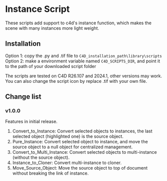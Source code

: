 # Instance Script
 These scripts add support to c4d's instance function, which makes the scene with many instances more light weight.
## Installation
Option 1: copy the .py and .tif file to `C4D_installation_path\library\scripts`<br>
Option 2: make a environment variable named `C4D_SCRIPTS_DIR`, and point it to the path of your downloaded script folder<br>

The scripts are tested on C4D R26.107 and 2024.1, other versions may work. You can also change the script icon by replace .tif with your own file.

## Change list
### v1.0.0
Features in initial release.<br>
1. Convert_to_Instance: Convert selected objects to instances, the last selected object (highlighted one) is the source object.
2. Pure_Instance: Convert selected object to instance, and move the source object to a null object for centralized management.
3. Convert_to_Multi_Instance: Convert selected objects to multi-instance (without the source object).
4. Instance_to_Cloner: Convert multi-instance to cloner.
5. Move_Source_Object: Move the source object to top of document without breaking the link of instance.